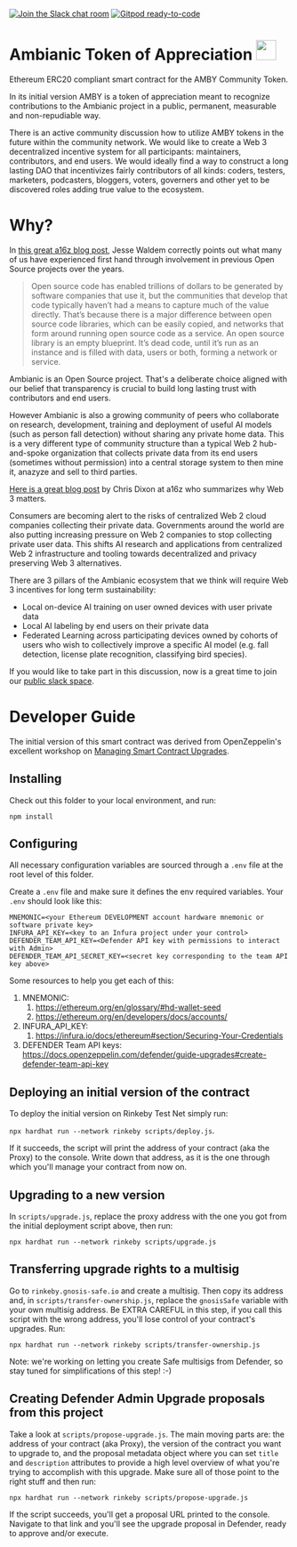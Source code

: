 [![Join the Slack chat room](https://img.shields.io/badge/Slack-Join%20the%20chat%20room-blue?logo=slack)](https://join.slack.com/t/ambianicai/shared_invite/zt-eosk4tv5-~GR3Sm7ccGbv1R7IEpk7OQ)
[![Gitpod ready-to-code](https://img.shields.io/badge/Gitpod-ready--to--code-blue?logo=gitpod)](https://gitpod.io/#https://github.com/ambianic/erc20-amby)


# Ambianic Token of Appreciation  <img src="https://user-images.githubusercontent.com/2234901/140630072-e1aa548d-24b6-4585-bc10-0deee39df77c.png" width="36"/>

Ethereum ERC20 compliant smart contract for the AMBY Community Token.

In its initial version AMBY is a token of appreciation meant to recognize contributions to the Ambianic project in a public, permanent, measurable and non-repudiable way.

There is an active community discussion how to utilize AMBY tokens in the future within the community network. We would like to create a Web 3 decentralized incentive system for all participants: maintainers, contributors, and end users. We would ideally find a way to construct a long lasting DAO that incentivizes fairly contributors of all kinds: coders, testers, marketers, podcasters, bloggers, voters, governers and other yet to be discovered roles adding true value to the ecosystem.

# Why?

In [this great a16z blog post](https://future.a16z.com/crypto-business-model/
), Jesse Waldem correctly points out what many of us have experienced first hand through involvement in previous Open Source projects over the years.
> Open source code has enabled trillions of dollars to be generated by software companies that use it, but the communities that develop that code typically haven’t had a means to capture much of the value directly.
> That’s because there is a major difference between open source code libraries, which can be easily copied, and networks that form around running open source code as a service. An open source library is an empty blueprint. It’s dead code, until it’s run as an instance and is filled with data, users or both, forming a network or service.

Ambianic is an Open Source project. That's a deliberate choice aligned with our belief that transparency is crucial to build long lasting trust with contributors and end users.

However Ambianic is also a growing community of peers who collaborate on research, development, training and deployment of useful AI models (such as person fall detection) without sharing any private home data. This is a very different type of community structure than a typical Web 2 hub-and-spoke organization that collects private data from its end users (sometimes without permission) into a central storage system to then mine it, anazyze and sell to third parties.

[Here is a great blog post](https://future.a16z.com/why-web3-matters/) by Chris Dixon at a16z who summarizes why Web 3 matters.

Consumers are becoming alert to the risks of centralized Web 2 cloud companies collecting their private data. Governments around the world are also putting increasing pressure on Web 2 companies to stop collecting private user data. This shifts AI research and applications from centralized Web 2 infrastructure and tooling towards decentralized and privacy preserving Web 3 alternatives.

There are 3 pillars of the Ambianic ecosystem that we think will require Web 3 incentives for long term sustainability:
- Local on-device AI training on user owned devices with user private data
- Local AI labeling by end users on their private data
- Federated Learning across participating devices owned by cohorts of users who wish to collectively improve a specific AI model (e.g. fall detection, license plate recognition, classifying bird species).

If you would like to take part in this discussion, now is a great time to join our [public slack space](https://ambianicai.slack.com/join/shared_invite/zt-eosk4tv5-~GR3Sm7ccGbv1R7IEpk7OQ#/).

# Developer Guide

The initial version of this smart contract was derived from OpenZeppelin's excellent workshop on [Managing Smart Contract Upgrades](https://github.com/OpenZeppelin/workshops/tree/master/05-upgrades-management).

## Installing

Check out this folder to your local environment, and run:

`npm install`

## Configuring

All necessary configuration variables are sourced through a `.env` file at the root level of this folder.

Create a `.env` file and make sure it defines the env required variables. Your `.env` should look like this:

```
MNEMONIC=<your Ethereum DEVELOPMENT account hardware mnemonic or software private key>
INFURA_API_KEY=<key to an Infura project under your control>
DEFENDER_TEAM_API_KEY=<Defender API key with permissions to interact with Admin>
DEFENDER_TEAM_API_SECRET_KEY=<secret key corresponding to the team API key above>
```

Some resources to help you get each of this:

1. MNEMONIC:
   1. https://ethereum.org/en/glossary/#hd-wallet-seed
   2. https://ethereum.org/en/developers/docs/accounts/
2. INFURA_API_KEY:
   1. https://infura.io/docs/ethereum#section/Securing-Your-Credentials
3. DEFENDER Team API keys: https://docs.openzeppelin.com/defender/guide-upgrades#create-defender-team-api-key

## Deploying an initial version of the contract

To deploy the initial version on Rinkeby Test Net simply run:

`npx hardhat run --network rinkeby scripts/deploy.js`.

If it succeeds, the script will print the address of your contract (aka the Proxy) to the console. Write down that address, as it is the one through which you'll manage your contract from now on.

## Upgrading to a new version

In `scripts/upgrade.js`, replace the proxy address with the one you got from the initial deployment script above, then run:

`npx hardhat run --network rinkeby scripts/upgrade.js`

## Transferring upgrade rights to a multisig

Go to `rinkeby.gnosis-safe.io` and create a multisig. Then copy its address and, in `scripts/transfer-ownership.js`, replace the `gnosisSafe` variable with your own multisig address. Be EXTRA CAREFUL in this step, if you call this script with the wrong address, you'll lose control of your contract's upgrades. Run:

`npx hardhat run --network rinkeby scripts/transfer-ownership.js`

Note: we're working on letting you create Safe multisigs from Defender, so stay tuned for simplifications of this step! :-)

## Creating Defender Admin Upgrade proposals from this project

Take a look at `scripts/propose-upgrade.js`. The main moving parts are: the address of your contract (aka Proxy), the version of the contract you want to upgrade to, and the proposal metadata object where you can set `title` and `description` attributes to provide a high level overview of what you're trying to accomplish with this upgrade. Make sure all of those point to the right stuff and then run:

`npx hardhat run --network rinkeby scripts/propose-upgrade.js`

If the script succeeds, you'll get a proposal URL printed to the console. Navigate to that link and you'll see the upgrade proposal in Defender, ready to approve and/or execute.